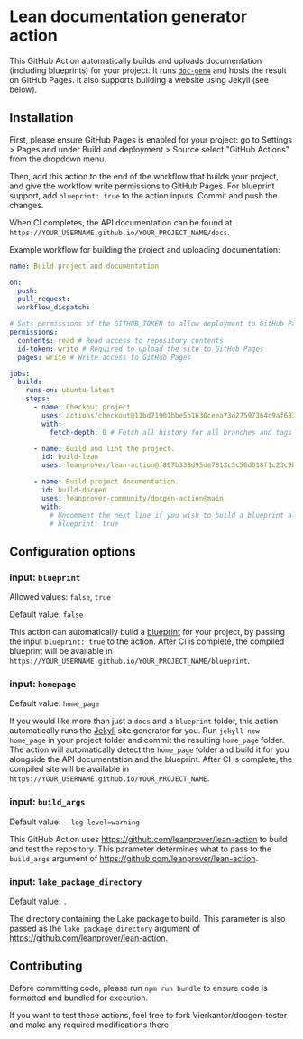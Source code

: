 # Lean documentation generator action

This GitHub Action automatically builds and uploads documentation (including blueprints) for your project. It runs [`doc-gen4`](github.com/leanprover/doc-gen4) and hosts the result on GitHub Pages. It also supports building a website using Jekyll (see below).

## Installation

First, please ensure GitHub Pages is enabled for your project: go to Settings > Pages and under Build and deployment > Source select "GitHub Actions" from the dropdown menu.

Then, add this action to the end of the workflow that builds your project, and give the workflow write permissions to GitHub Pages. For blueprint support, add `blueprint: true` to the action inputs. Commit and push the changes.

When CI completes, the API documentation can be found at `https://YOUR_USERNAME.github.io/YOUR_PROJECT_NAME/docs`.

Example workflow for building the project and uploading documentation:

```yaml
name: Build project and documentation

on:
  push:
  pull_request:
  workflow_dispatch:

# Sets permissions of the GITHUB_TOKEN to allow deployment to GitHub Pages
permissions:
  contents: read # Read access to repository contents
  id-token: write # Required to upload the site to GitHub Pages
  pages: write # Write access to GitHub Pages

jobs:
  build:
    runs-on: ubuntu-latest
    steps:
      - name: Checkout project
        uses: actions/checkout@11bd71901bbe5b1630ceea73d27597364c9af683 # v4.2.2
        with:
          fetch-depth: 0 # Fetch all history for all branches and tags

      - name: Build and lint the project.
        id: build-lean
        uses: leanprover/lean-action@f807b338d95de7813c5c50d018f1c23c9b93b4ec # v1.2.0

      - name: Build project documentation.
        id: build-docgen
        uses: leanprover-community/docgen-action@main
        with:
          # Uncomment the next line if you wish to build a blueprint alongside your repository.
          # blueprint: true
```

## Configuration options

### input: `blueprint`

Allowed values: `false`, `true`

Default value: `false`

This action can automatically build a [blueprint](https://github.com/PatrickMassot/leanblueprint/) for your project, by passing the input `blueprint: true` to the action. After CI is complete, the compiled blueprint will be available in `https://YOUR_USERNAME.github.io/YOUR_PROJECT_NAME/blueprint`.

### input: `homepage`

Default value: `home_page`

If you would like more than just a `docs` and a `blueprint` folder, this action automatically runs the [Jekyll](https://jekyllrb.com/) site generator for you. Run `jekyll new home_page` in your project folder and commit the resulting `home_page` folder. The action will automatically detect the `home_page` folder and build it for you alongside the API documentation and the blueprint. After CI is complete, the compiled site will be available in `https://YOUR_USERNAME.github.io/YOUR_PROJECT_NAME`.

### input: `build_args`

Default value: `--log-level=warning`

This GitHub Action uses https://github.com/leanprover/lean-action to build and test the repository.
This parameter determines what to pass to the `build_args` argument of https://github.com/leanprover/lean-action.

### input: `lake_package_directory`

Default value: `.`

The directory containing the Lake package to build.
This parameter is also passed as the `lake_package_directory` argument of https://github.com/leanprover/lean-action.

## Contributing

Before committing code, please run `npm run bundle` to ensure code is formatted and bundled for execution.

If you want to test these actions, feel free to fork Vierkantor/docgen-tester and make any required modifications there.
